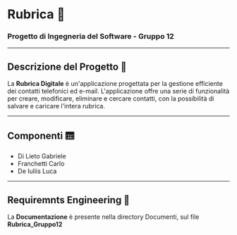 # Rubrica :iphone:
### Progetto di Ingegneria del Software - Gruppo 12
---
## Descrizione del Progetto :flashlight:
La **Rubrica Digitale** è un'applicazione progettata per la gestione efficiente dei contatti telefonici ed e-mail. 
L'applicazione offre una serie di funzionalità per creare, modificare, eliminare e cercare contatti, con la possibilità di salvare e caricare l'intera rubrica.

---
## Componenti :elevator:
- Di Lieto Gabriele
- Franchetti Carlo
- De Iuliis Luca

---
## Requiremnts Engineering 📃
La **Documentazione** è presente nella directory Documenti, sul file **Rubrica_Gruppo12**



